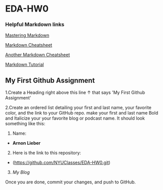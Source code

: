 # EDA-HW0

### Helpful Markdown links
[Mastering Markdown](https://guides.github.com/features/mastering-markdown/)

[Markdown Cheatsheet](https://github.com/adam-p/markdown-here/wiki/Markdown-Cheatsheet)

[Another Markdown Cheatsheet](https://guides.github.com/pdfs/markdown-cheatsheet-online.pdf)

[Markdown Tutorial](https://www.markdowntutorial.com/)


## My First Github Assignment

1.Create a Heading right above this line &uarr; that says 'My First Github Assignment' 

2.Create an ordered list detailing your first and last name, your favorite color, and the link to your GitHub repo. 
 make your first and last name Bold and Italicize your your favorite blog or podcast name.
It should look something like this: 


1. Name:
  * **Arnon Lieber**
2. Here is the link to this repository:
  * (https://github.com/NYUClasses/EDA-HW0.git)
3. _My Blog_ 

Once you are done, commit your changes, and push to GitHub. 